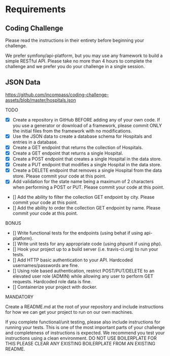 # Requirements

## Coding Challenge

Please read the instructions in their entirety before beginning your challenge.

We prefer symfony/api-platform, but you may use any framework to build a simple
RESTful API. Please take no more than 4 hours to complete the challenge and we
prefer you do your challenge in a single session.

## JSON Data

https://github.com/incompass/coding-challenge-assets/blob/master/hospitals.json

TODO

- [x] Create a repository in GitHub BEFORE adding any of your own code. If you
      use a generator or download of a framework, please commit ONLY the initial
      files from the framework with no modifications.
- [x] Use the JSON data to create a database schema for Hospitals and entries in
      a database.
- [x] Create a GET endpoint that returns the collection of Hospitals.
- [x] Create a GET endpoint that returns a single Hospital.
- [x] Create a POST endpoint that creates a single Hospital in the data store.
- [x] Create a PUT endpoint that modifies a single Hospital in the data store.
- [x] Create a DELETE endpoint that removes a single Hospital from the data
      store. Please commit your code at this point.
- [x] Add validation for the state name being a maximum of 2 characters when
      performing a POST or PUT. Please commit your code at this point.
- [] Add the ability to filter the collection GET endpoint by city. Please
  commit your code at this point.
- [] Add the ability to order the collection GET endpoint by name. Please
  commit your code at this point.

BONUS

- [] Write functional tests for the endpoints (using behat if using api-platform).
- [] Write unit tests for any appropriate code (using phpunit if using php).
- [] Hook your project up to a build server (i.e. travis-ci.org) to run your tests.
- [] Add HTTP basic authentication to your API. Hardcoded usernames/passwords are fine.
- [] Using role based authentication, restrict POST/PUT/DELETE to an elevated
  user role (ADMIN) while allowing any user to perform GET requests. Hardcoded
  role data is fine.
- [] Containerize your project with docker.

MANDATORY

Create a README.md at the root of your repository and include instructions for
how we can get your project to run on our own machines.

If you complete functional/unit testing, please also include instructions for
running your tests. This is one of the most important parts of your challenge
and completeness of instructions is expected. We recommend you test your
instructions using a clean environment. DO NOT USE BOILERPLATE FOR THIS PLEASE
CLEAR ANY EXISTING BOILERPLATE FROM AN EXISTING README.
